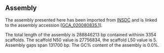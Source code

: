 **Assembly**
--------

The assembly presented here has been imported from [INSDC](http://www.insdc.org) and is linked to the assembly accession [[GCA\_020080835.1](http://www.ebi.ac.uk/ena/data/view/GCA_020080835.1)].

The total length of the assembly is 288846213 bp contained withinin 3354 scaffolds.
The scaffold N50 value is 27756834, the scaffold L50 value is 5.
Assembly gaps span 131700 bp. The GC% content of the assembly is 0.0%.
